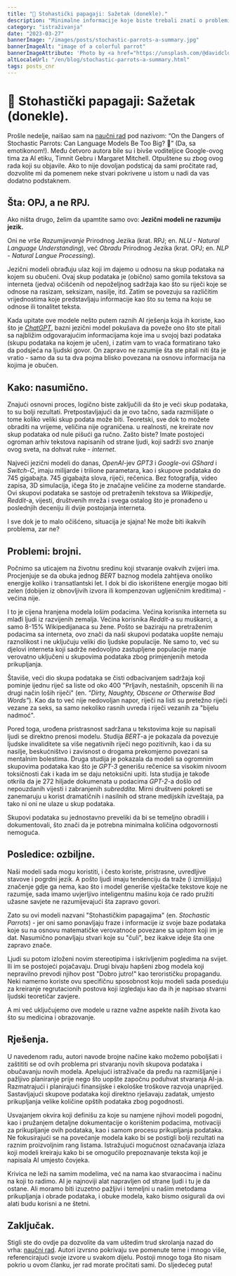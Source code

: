 ```yaml
---
title: "🦜 Stohastički papagaji: Sažetak (donekle)."
description: "Minimalne informacije koje biste trebali znati o problemima s velikim jezičnim modelima."
category: "istraživanja"
date: "2023-03-27"
bannerImage: "/images/posts/stochastic-parrots-a-summary.jpg"
bannerImageAlt: "image of a colorful parrot"
bannerImageAttribute: 'Photo by <a href="https://unsplash.com/@davidclode?utm_source=unsplash&utm_medium=referral&utm_content=creditCopyText">David Clode</a> on <a href="https://unsplash.com/photos/G7Jd9fMuRHs?utm_source=unsplash&utm_medium=referral&utm_content=creditCopyText">Unsplash</a>'
altLocaleUrl: "/en/blog/stochastic-parrots-a-summary.html"
tags: posts_cnr
---
```


# 🦜 Stohastički papagaji: Sažetak (donekle).

Prošle nedelje, naišao sam na [naučni rad](https://dl.acm.org/doi/pdf/10.1145/3442188.3445922) pod nazivom: “On the Dangers of Stochastic Parrots: Can Language Models Be Too Big? 🦜” (Da, sa emotikonom!). Među četvoro autora bile su i bivše voditeljice Google-ovog tima za AI etiku, Timnit Gebru i Margaret Mitchell. Otpuštene su zbog ovog rada koji su objavile. Ako to nije dovoljan podsticaj da sami pročitate rad, dozvolite mi da pomenem neke stvari pokrivene u istom u nadi da vas dodatno podstaknem.

## Šta: OPJ, a ne RPJ.

Ako ništa drugo, želim da upamtite samo ovo: **Jezični modeli ne razumiju jezik.**

Oni ne vrše _Razumijevanje_ Prirodnog Jezika (krat. RPJ; en. _NLU - Natural Language Understanding_), već _Obradu_ Prirodnog Jezika (krat. OPJ; en. _NLP - Natural Langue Processing_).

Jezični modeli obrađuju ulaz koji im dajemo u odnosu na skup podataka na kojem su obučeni. Ovaj skup podataka je (obično) samo gomila tekstova sa interneta (jedva) očišćenih od nepoželjnog sadržaja kao što su riječi koje se odnose na rasizam, seksizam, nasilje, itd. Zatim se povezuju sa različitim vrijednostima koje predstavljaju informacije kao što su tema na koju se odnose ili tonalitet teksta.

Kada upitate ove modele nešto putem raznih AI rješenja koja ih koriste, kao što je [_ChatGPT_](https://chatgpt.com/), bazni jezični model pokušava da poveže ono što ste pitali sa najbližim odgovarajućim informacijama koje ima u svojoj bazi podataka (skupu podataka na kojem je učen), i zatim vam to vraća formatirano tako da podsjeća na ljudski govor. On zapravo ne razumije šta ste pitali niti šta je vratio - samo da su ta dva pojma blisko povezana na osnovu informacija na kojima je obučen.

## Kako: nasumično.

Znajući osnovni proces, logično biste zaključili da što je veći skup podataka, to su bolji rezultati. Pretpostavljajući da je ovo tačno, sada razmišljate o tome koliko veliki skup podata može biti. Teoretski, sve dok to možete obraditi na vrijeme, veličina nije ograničena. u realnosti, ne kreirate nov skup podataka od nule pišući ga ručno. Zašto biste? Imate postojeći ogroman arhiv tekstova napisanih od strane ljudi, koji sadrži svo znanje ovog sveta, na dohvat ruke - _internet_.

Najveći jezični modeli do danas, _OpenAI_-jev _GPT3_ i _Google_-ovi _GShard_ i _Switch-C_, imaju milijarde i trilione parametara, kao i skupove podataka do 745 gigabajta. 745 gigabajta slova, riječi, rečenica. Bez fotografija, video zapisa, 3D simulacija, ičega što je značajne veličine za moderne standarde. Ovi skupovi podataka se sastoje od pretraženih tekstova sa _Wikipedije_, _Reddit_-a, vijesti, društvenih mreža i svega ostalog što je pronađeno u poslednjih deceniju ili dvije postojanja interneta.

I sve dok je to malo očišćeno, situacija je sjajna! Ne može biti ikakvih problema, zar ne?

## Problemi: brojni.

Počnimo sa uticajem na životnu sredinu koji stvaranje ovakvih zvijeri ima. Procjenjuje se da obuka jednog _BERT_ baznog modela zahtijeva onoliko energije koliko i transatlantski let. I dok bi dio iskorištene energije mogao biti zelen (dobijen iz obnovljivih izvora ili kompenzovan ugljeničnim kreditima) - većina nije.

I to je cijena hranjena modela lošim podacima. Većina korisnika interneta su mlađi ljudi iz razvijenih zemalja. Većina korisnika _Reddit_-a su muškarci, a samo 8-15% Wikipedijanaca su žene. Pošto se baziraju na pretraženim podacima sa interneta, ovo znači da naši skupovi podataka uopšte nemaju raznolikost i ne uključuju veliki dio ljudske populacije. Ne samo to, već su djelovi interneta koji sadrže nedovoljno zastupljene populacije manje verovatno uključeni u skupovima podataka zbog primjenjenih metoda prikupljanja.

Štaviše, veći dio skupa podataka se čisti odbacivanjem sadržaja koji pominje ijednu riječ sa liste od oko 400 "Prljavih, nestašnih, opscenih ili na drugi način loših riječi" (en. _“Dirty, Naughty, Obscene or Otherwise Bad Words”_). Kao da to već nije nedovoljan napor, riječi na listi su pretežno riječi vezane za seks, sa samo nekoliko rasnih uvreda i riječi vezanih za "bijelu nadmoć".

Pored toga, urođena pristrasnost sadržana u tekstovima koje su napisali ljudi se direktno prenosi modelu. Studija _BERT_-a je pokazala da povezuje ljudske invaliditete sa više negativnih riječi nego pozitivnih, kao i da su nasilje, beskućništvo i zavisnost o drogama prekomjerno povezani sa mentalnim bolestima. Druga studija je pokazala da modeli sa ogromnim skupovima podataka kao što je _GPT-3_ generišu rečenice sa visokim nivoom toksičnosti čak i kada im se daju netoksični upiti. Ista studija je takođe otkrila da je 272 hiljade dokumenata u podacima _GPT-2_-a došlo od nepouzdanih vijesti i zabranjenih _subreddita_. Mirni društveni pokreti se zanemaruju u korist dramatičnih i nasilnih od strane medijskih izveštaja, pa tako ni oni ne ulaze u skup podataka.

Skupovi podataka su jednostavno preveliki da bi se temeljno obradili i dokumentovali, što znači da je potrebna minimalna količina odgovornosti nemoguća.

## Posledice: ozbiljne.

Naši modeli sada mogu koristiti, i često koriste, pristrasne, uvredljive stavove i pogrdni jezik. A pošto ljudi imaju tendenciju da traže (i izmišljaju) značenje gdje ga nema, kao što i model generiše vještačke tekstove koje ne razumije, sada imamo uvjerljivo inteligentnu mašinu koja će rado pružiti užasne savjete ne razumijevajući šta zapravo govori.

Zato su ovi modeli nazvani "Stohastičkim papagajima" (en. _Stochastic Parrots_) - jer oni samo ponavljaju fraze i informacije iz svoje baze podataka koje su na osnovu matematičke verovatnoće povezane sa upitom koji im je dat. Nasumično ponavljaju stvari koje su "čuli", bez ikakve ideje šta one zapravo znače.

Ljudi su potom izloženi novim stereotipima i iskrivljenim pogledima na svijet. Ili im se postojeći pojačavaju. Drugi bivaju hapšeni zbog modela koji nepravilno prevodi njihov post "Dobro jutro!" kao terorističku propagandu. Neki namerno koriste ovu specifičnu sposobnost koju modeli sada poseduju za kreiranje regrutacionih postova koji izgledaju kao da ih je napisao stvarni ljudski teoretičar zavjere.

A mi već uključujemo ove modele u razne važne aspekte naših života kao što su medicina i obrazovanje.

## Rješenja.

U navedenom radu, autori navode brojne načine kako možemo poboljšati i zaštititi se od ovih problema pri stvaranju novih skupova podataka i obučavanju novih modela. Apelujući istraživače da pređu na razmišljanje i pažljivo planiranje prije nego što uopšte započnu poduhvat stvaranja AI-ja. Razmatrajući i planirajući finansijske i ekološke troškove razvoja unaprijed. Sastavljajući skupove podataka koji direktno rješavaju zadatak, umjesto prikupljanja velike količine opštih podataka zbog pogodnosti.

Usvajanjem okvira koji definišu za koje su namjene njihovi modeli pogodni, kao i pružanjem detaljne dokumentacije o korištenim podacima, motivaciji za prikupljanje ovih podataka, kao i samom procesu prikupljanja podataka. Ne fokusirajući se na povećanje modela kako bi se postigli bolji rezultati na raznim proizvoljnim rang listama. Istražujući mogućnost označavanja izlaza koji modeli kreiraju kako bi se omogućilo prepoznavanje teksta koji je napisala AI umjesto čovjeka.

Krivica ne leži na samim modelima, već na nama kao stvaraocima i načinu na koji to radimo. AI je najnoviji alat napravljen od strane ljudi i tu je da ostane. Ali moramo biti izuzetno pažljivi i temeljni u našim metodama prikupljanja i obrade podataka, i obuke modela, kako bismo osigurali da ovi alati budu korisni a ne štetni.

## Zaključak.

Stigli ste do ovdje pa dozvolite da vam uštedim trud skrolanja nazad do vrha: [naučni rad](https://dl.acm.org/doi/pdf/10.1145/3442188.3445922). Autori izvrsno pokrivaju sve pomenute teme i mnogo više, referencirajući svoje izvore u svakom dijelu. Postoji mnogo toga što nisam pokrio u ovom članku, jer rad morate pročitati sami. Do sljedećeg puta!
